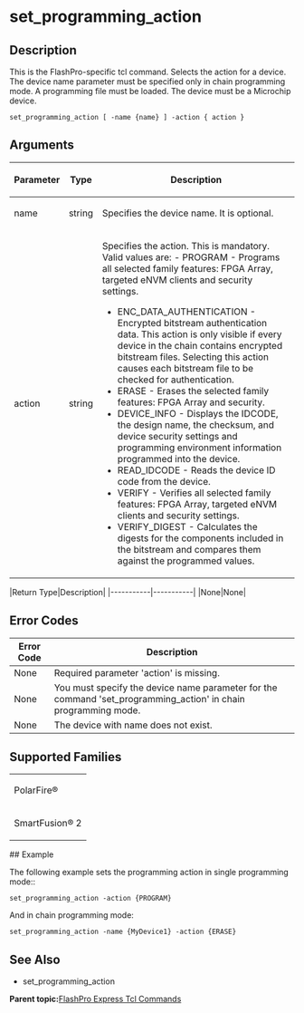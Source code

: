 # set\_programming\_action

## Description

This is the FlashPro-specific tcl command. Selects the action for a device. The device name parameter must be specified only in chain programming mode. A programming file must be loaded. The device must be a Microchip device.

```
set_programming_action [ -name {name} ] -action { action }
```

## Arguments

<table id="GUID-14624AD6-240B-41F3-8F83-82A1F54636A8"><thead><tr><th>

Parameter

</th><th>

Type

</th><th>

Description

</th></tr></thead><tbody><tr><td>

name

</td><td>

string

</td><td>

Specifies the device name. It is optional.

</td></tr><tr><td>

action

</td><td>

string

</td><td>

Specifies the action. This is mandatory. Valid values are: -   PROGRAM - Programs all selected family features: FPGA Array, targeted eNVM clients and security settings.
-   ENC\_DATA\_AUTHENTICATION - Encrypted bitstream authentication data. This action is only visible if every device in the chain contains encrypted bitstream files. Selecting this action causes each bitstream file to be checked for authentication.
-   ERASE - Erases the selected family features: FPGA Array and security.
-   DEVICE\_INFO - Displays the IDCODE, the design name, the checksum, and device security settings and programming environment information programmed into the device.
-   READ\_IDCODE - Reads the device ID code from the device.
-   VERIFY - Verifies all selected family features: FPGA Array, targeted eNVM clients and security settings.
-   VERIFY\_DIGEST - Calculates the digests for the components included in the bitstream and compares them against the programmed values.

</td></tr></tbody>
</table>|Return Type|Description|
|-----------|-----------|
|None|None|

## Error Codes

|Error Code|Description|
|----------|-----------|
|None|Required parameter 'action' is missing.|
|None|You must specify the device name parameter for the command 'set\_programming\_action' in chain programming mode.|
|None|The device with name does not exist.|

## Supported Families

<table id="GUID-3CE5C3FE-B60B-4308-AFCF-0BD9CDBD2164"><tbody><tr><td>

PolarFire®

</td></tr><tr><td>

SmartFusion® 2

</td></tr></tbody>
</table>## Example

The following example sets the programming action in single programming mode::

```
set_programming_action -action {PROGRAM}
```

And in chain programming mode:

```
set_programming_action -name {MyDevice1} -action {ERASE}
```

## See Also

-   set\_programming\_action

**Parent topic:**[FlashPro Express Tcl Commands](GUID-4320979B-E17A-424D-ABEB-FC0D4BBACB08.md)

